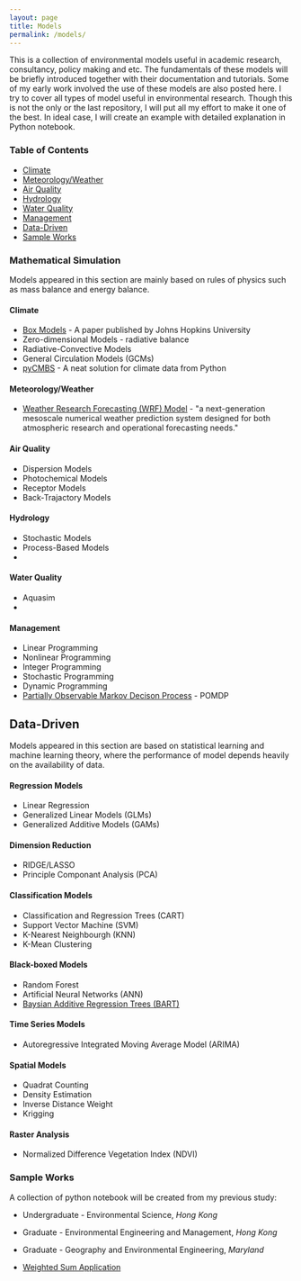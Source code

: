 ```yaml
---
layout: page
title: Models
permalink: /models/
---
```


This is a collection of environmental models useful in academic research, consultancy, policy making and etc. The fundamentals of these models will be briefly introduced together with their documentation and tutorials. Some of my early work involved the use of these models are also posted here. I try to cover all types of model useful in environmental research. Though this is not the only or the last repository, I will put all my effort to make it one of the best. In ideal case, I will create an example with detailed explanation in Python notebook. 

### Table of Contents
* [Climate](#climate)
* [Meteorology/Weather](#meteorology-weather)
* [Air Quality](#air-quality)
* [Hydrology](#hydrology)
* [Water Quality](#water-quality)
* [Management](#energy)
* [Data-Driven](#data-driven)
* [Sample Works](#sample-works)

### Mathematical Simulation
Models appeared in this section are mainly based on rules of physics such as mass balance and energy balance. 

#### Climate  
* [Box Models](http://rstb.royalsocietypublishing.org/content/royptb/365/1545/1349.full.pdf) - A paper published by Johns Hopkins University 
* Zero-dimensional Models - radiative balance
* Radiative-Convective Models
* General Circulation Models (GCMs)
* [pyCMBS](https://github.com/pygeo/pycmbs) - A neat solution for climate data from Python

#### Meteorology/Weather
* [Weather Research Forecasting (WRF) Model](http://www.wrf-model.org/index.php) - "a next-generation mesoscale numerical weather prediction system designed for both atmospheric research and operational forecasting needs."

#### Air Quality  
* Dispersion Models
* Photochemical Models
* Receptor Models
* Back-Trajactory Models

#### Hydrology
* Stochastic Models
* Process-Based Models
* 

#### Water Quality
* Aquasim
* 

#### Management
* Linear Programming
* Nonlinear Programming
* Integer Programming
* Stochastic Programming
* Dynamic Programming
* [Partially Observable Markov Decison Process](http://www.pomdp.org/tutorial/) - POMDP 


## Data-Driven
Models appeared in this section are based on statistical learning and machine learning theory, where the performance of model depends heavily on the availability of data. 

#### Regression Models
* Linear Regression
* Generalized Linear Models (GLMs) 
* Generalized Additive Models (GAMs)

#### Dimension Reduction
* RIDGE/LASSO
* Principle Componant Analysis (PCA)

#### Classification Models
* Classification and Regression Trees (CART)
* Support Vector Machine (SVM) 
* K-Nearest Neighbourgh (KNN)
* K-Mean Clustering 

#### Black-boxed Models
* Random Forest
* Artificial Neural Networks (ANN)
* [Baysian Additive Regression Trees (BART)](http://www-stat.wharton.upenn.edu/~edgeorge/Research_papers/BART%20June%2008.pdf)

#### Time Series Models
* Autoregressive Integrated Moving Average Model (ARIMA)

#### Spatial Models
* Quadrat Counting
* Density Estimation
* Inverse Distance Weight 
* Krigging

#### Raster Analysis 
* Normalized Difference Vegetation Index (NDVI)

### Sample Works
A collection of python notebook will be created from my previous study:
* Undergraduate - Environmental Science, _Hong Kong_
* Graduate - Environmental Engineering and Management, _Hong Kong_
* Graduate - Geography and Environmental Engineering, _Maryland_

 * [Weighted Sum Application](http://nbviewer.ipython.org/github/kairusann/envstat/blob/master/notebook/primer.ipynb)